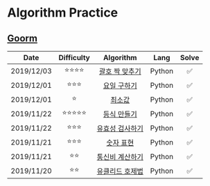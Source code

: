 # Algorithm Practice

## [Goorm](https://level.goorm.io/)


|    Date    |           Difficulty           |                     Algorithm                     |  Lang  | Solve |
| :--------: | :----------------------------: | :-----------------------------------------------: | :----: | :---: |
| 2019/12/03 |    :star::star::star::star:    | [괄호 짝 맞추기](./goorm/solved/괄호%20짝%20맞추기/README.md) | Python |   ✅   |
| 2019/12/01 |       :star::star::star:       |    [요일 구하기](./goorm/solved/요일%20구하기/README.md)    | Python |   ✅   |
| 2019/12/01 |             :star:             |        [최소값](./goorm/solved/최소값/README.md)        | Python |   ✅   |
| 2019/11/22 | :star::star::star::star::star: |    [등식 만들기](./goorm/solved/등식%20만들기/README.md)    | Python |   ✅   |
| 2019/11/22 |       :star::star::star:       |  [유효성 검사하기](./goorm/solved/유효성%20검사하기/README.md)  | Python |   ✅   |
| 2019/11/21 |       :star::star::star:       |     [숫자 표현](./goorm/solved/숫자%20표현/README.md)     | Python |   ✅   |
| 2019/11/21 |          :star::star:          |  [통신비 계산하기](./goorm/solved/통신비%20계산하기/README.md)  | Python |   ✅   |
| 2019/11/20 |          :star::star:          |  [유클리드 호제법](./goorm/solved/유클리드%20호제법/README.md)  | Python |   ✅   |
